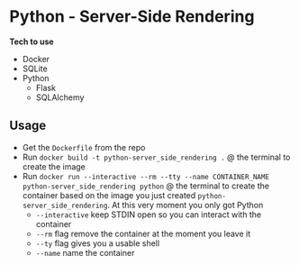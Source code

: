# Python - Server-Side Rendering

**Tech to use**

- Docker
- SQLite
- Python
    - Flask
    - SQLAlchemy

## Usage
- Get the `Dockerfile` from the repo
- Run `docker build -t python-server_side_rendering .` @ the terminal to create the image
- Run `docker run --interactive --rm --tty --name CONTAINER_NAME python-server_side_rendering python` @ the terminal to create the container based on the image you just created `python-server_side_rendering`. At this very moment you only got Python
    - `--interactive` keep STDIN open so you can interact with the container
    - `--rm` flag remove the container at the moment you leave it
    - `--ty` flag gives you a usable shell
    - `--name` name the container